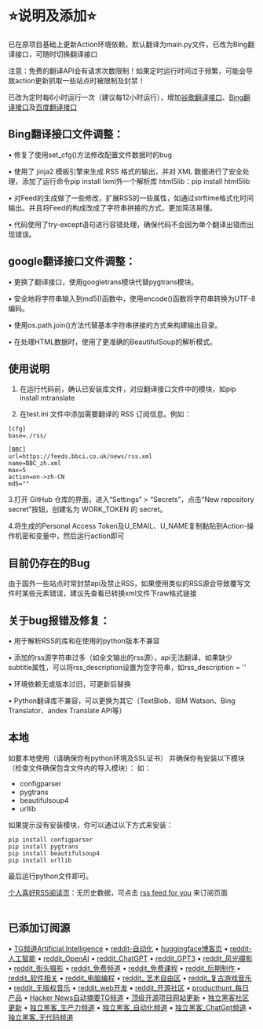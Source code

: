 # ⭐说明及添加⭐

已在原项目基础上更新Action环境依赖，默认翻译为main.py文件，已改为Bing翻译接口，可随时切换翻译接口

注意：免费的翻译API会有请求次数限制！如果定时运行时间过于频繁，可能会导致action更新抓取一些站点时被限制及封禁！

已改为定时每6小时运行一次（建议每12小时运行），增加[谷歌翻译接口](https://github.com/rcy1314/Rss-Translation/blob/main/mygoogletrans.py)、[Bing翻译接口](https://github.com/rcy1314/Rss-Translation/blob/main/Bingtrans.py)及[百度翻译接口](https://github.com/rcy1314/Rss-Translation/blob/main/baidutrans.py)

## Bing翻译接口文件调整：

• 修复了使用set_cfg()方法修改配置文件数据时的bug

• 使用了 jinja2 模板引擎来生成 RSS 格式的输出，并对 XML 数据进行了安全处理，添加了运行命令pip install lxml外一个解析库 html5lib：pip install html5lib

• 对Feed的生成做了一些修改，扩展RSS的一些属性，如通过strftime格式化时间输出。并且将Feed的构成改成了字符串拼接的方式，更加简洁易懂。

• 代码使用了try-except语句进行容错处理，确保代码不会因为单个翻译出错而出现错误。

## google翻译接口文件调整：

• 更换了翻译接口，使用googletrans模块代替pygtrans模块。

• 安全地将字符串输入到md5()函数中，使用encode()函数将字符串转换为UTF-8编码。

• 使用os.path.join()方法代替基本字符串拼接的方式来构建输出目录。

• 在处理HTML数据时，使用了更准确的BeautifulSoup的解析模式。

## 使用说明

1. 在运行代码前，确认已安装库文件，对应翻译接口文件中的模块，如pip install mtranslate

2. 在test.ini 文件中添加需要翻译的 RSS 订阅信息。例如：

```
[cfg]
base=./rss/

[BBC]
url=https://feeds.bbci.co.uk/news/rss.xml
name=BBC_zh.xml
max=5
action=en->zh-CN
md5=""
```
3.打开 GitHub 仓库的界面，进入“Settings” > “Secrets”，点击“New repository secret”按钮，创建名为 WORK_TOKEN 的 secret。

4.将生成的Personal Access Token及U_EMAIL、U_NAME复制黏贴到Action-操作机密和变量中，然后运行action即可

## 目前仍存在的Bug

由于国外一些站点时常封禁api及禁止RSS，如果使用类似的RSS源会导致覆写文件时某些元素错误，建议先查看已转换xml文件下raw格式链接

## 关于bug报错及修复：

• 用于解析RSS的库和在使用的python版本不兼容

• 添加的rss源字符串过多（如全文输出的rss源），api无法翻译，如果缺少subtitle属性，可以将rss_description设置为空字符串，如rss_description = ''

• 环境依赖无或版本过旧，可更新后替换

• Python翻译库不兼容，可以更换为其它（TextBlob、IBM Watson、Bing Translator、andex Translate API等）

## 本地

如要本地使用（请确保你有python环境及SSL证书）
并确保你有安装以下模块（检查文件确保包含文件内的导入模块）：
如：

- configparser
- pygtrans
- beautifulsoup4
- urllib

如果提示没有安装模块，你可以通过以下方式来安装：

```
pip install configparser
pip install pygtrans
pip install beautifulsoup4
pip install urllib
```

最后运行python文件即可。

[个人喜好RSS阅读页](https://rcy1314.github.io/news/)：无历史数据，可点击 [rss feed for you](https://morss.it/:proxy:items=%7C%7C*[class=card]%7C%7Col%7Cli/https://rcy1314.github.io/news/) 来订阅页面

<img src="https://camo.githubusercontent.com/82291b0fe831bfc6781e07fc5090cbd0a8b912bb8b8d4fec0696c881834f81ac/68747470733a2f2f70726f626f742e6d656469612f394575424971676170492e676966" width="800"  height="3">

## 已添加订阅源
•  [TG频道Artificial Intelligence](https://raw.githubusercontent.com/rcy1314/Rss-Translation/main/rss/Artificial_intelligence_in.xml)
•  [reddit-自动化](https://rcy1314.github.io/Rss-Translation/rss/reddit_automation.xml)
•  [huggingface博客页](https://rcy1314.github.io/Rss-Translation/rss/huggingface_blog.xml)
•  [reddit-人工智能](https://rcy1314.github.io/Rss-Translation/rss/reddit_ArtificialInteligence.xml)
•  [reddit_OpenAI](https://rcy1314.github.io/Rss-Translation/rss/reddit_OpenAI.xml)
•  [reddit_ChatGPT](https://rcy1314.github.io/Rss-Translation/rss/reddit_ChatGPT.xml)
•  [reddit_GPT3](https://rcy1314.github.io/Rss-Translation/rss/reddit_GPT3.xml)
•  [reddit_风光摄影](https://rcy1314.github.io/Rss-Translation/rss/reddit_LandscapePhotography.xml)
•  [reddit_街头摄影](https://rcy1314.github.io/Rss-Translation/rss/reddit_streetphotography.xml)
•  [reddit_免费频道](https://rcy1314.github.io/Rss-Translation/rss/reddit_FREE.xml)
•  [reddit_免费课程](https://rcy1314.github.io/Rss-Translation/rss/reddit_FREECoursesEveryday.xml)
•  [reddit_后期制作](https://rcy1314.github.io/Rss-Translation/rss/reddit_editors.xml)
•  [reddit_软件相关](https://rcy1314.github.io/Rss-Translation/rss/reddit_software.xml)
•  [reddit_电脑编程](https://rcy1314.github.io/Rss-Translation/rss/reddit_programming.xml)
•  [reddit_ 艺术自由区](https://rcy1314.github.io/Rss-Translation/rss/reddit_PixelArt.xml)
•  [reddit_复古游戏音乐](https://rcy1314.github.io/Rss-Translation/rss/reddit_chiptunes.xml)
•  [reddit_无版权音乐](https://rcy1314.github.io/Rss-Translation/rss/reddit_youtubeaudiolibrary.xml)
•  [reddit_web开发](https://rcy1314.github.io/Rss-Translation/rss/reddit_webdev.xml)
•  [reddit_开源社区](https://rcy1314.github.io/Rss-Translation/rss/reddit_opensource.xml)
•  [producthunt_每日产品](https://rcy1314.github.io/Rss-Translation/rss/producthunt_today.xml)
•  [Hacker News自动摘要TG频道](https://rcy1314.github.io/Rss-Translation/rss/hn_summary.xml)
•  [顶级开源项目网站更新](https://rcy1314.github.io/Rss-Translation/rss/opensourceagenda.xml)
•  [独立黑客社区更新](https://rcy1314.github.io/Rss-Translation/rss/indiehackers-world.xml)
•  [独立黑客_生产力频道](https://rcy1314.github.io/Rss-Translation/rss/indiehackers-productivity.xml)
•  [独立黑客_自动化频道](https://rcy1314.github.io/Rss-Translation/rss/indiehackers-Automation.xml)
•  [独立黑客_ChatGpt频道](https://rcy1314.github.io/Rss-Translation/rss/indiehackers-ChatGPT.xml)
•  [独立黑客_无代码频道](https://rcy1314.github.io/Rss-Translation/rss/indiehackers-No-Code.xml)

